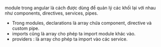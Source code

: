 module trong angular là cách được dùng để quản lý các khối lại với nhau như components, directives, services, pipes.
- Trong modules, declarations là array chứa component, directive và custom pipe.
- imports cũng là array cho phép ta import module khác vào.
- providers : là array cho phép ta import vào các service.